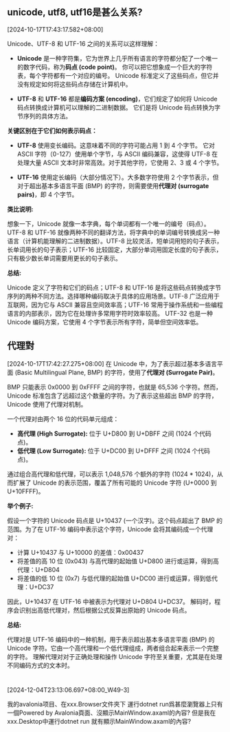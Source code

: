 ## unicode, utf8, utf16是甚么关系?
[2024-10-17T17:43:17.582+08:00]

Unicode、UTF-8 和 UTF-16 之间的关系可以这样理解：

* **Unicode** 是一种字符集，它为世界上几乎所有语言的字符都分配了一个唯一的数字代码，称为**码点 (code point)**。  你可以把它想象成一个巨大的字符表，每个字符都有一个对应的编号。  Unicode 标准定义了这些码点，但它并没有规定如何将这些码点存储在计算机中。

* **UTF-8** 和 **UTF-16** 都是**编码方案 (encoding)**，它们规定了如何将 Unicode 码点转换成计算机可以理解的二进制数据。  它们是将 Unicode 码点转换为字节序列的具体方法。

**关键区别在于它们如何表示码点：**

* **UTF-8** 使用变长编码。这意味着不同的字符可能占用 1 到 4 个字节。  它对 ASCII 字符（0-127）使用单个字节，与 ASCII 编码兼容，这使得 UTF-8 在处理大量 ASCII 文本时非常高效。对于其他字符，它使用 2、3 或 4 个字节。

* **UTF-16** 使用定长编码（大部分情况下）。大多数字符使用 2 个字节表示，但对于超出基本多语言平面 (BMP) 的字符，则需要使用**代理对 (surrogate pairs)**，即 4 个字节。


**类比说明:**

想象一下，Unicode 就像一本字典，每个单词都有一个唯一的编号（码点）。UTF-8 和 UTF-16 就像两种不同的翻译方法，将字典中的单词编号转换成另一种语言（计算机能理解的二进制数据）。UTF-8 比较灵活，短单词用短的句子表示，长单词用长的句子表示；UTF-16 比较固定，大部分单词用固定长度的句子表示，只有极少数长单词需要用更长的句子表示。


**总结:**

Unicode 定义了字符和它们的码点；UTF-8 和 UTF-16 是将这些码点转换成字节序列的两种不同方法。选择哪种编码取决于具体的应用场景。UTF-8 广泛应用于互联网，因为它与 ASCII 兼容且空间效率高；UTF-16 常用于操作系统和一些编程语言的内部表示，因为它在处理许多常用字符时效率较高。  UTF-32 也是一种 Unicode 编码方案，它使用 4 个字节表示所有字符，简单但空间效率低。


## 代理對
[2024-10-17T17:42:27.275+08:00]
在 Unicode 中，为了表示超过基本多语言平面 (Basic Multilingual Plane, BMP) 的字符，使用了**代理对 (Surrogate Pair)**。

BMP 只能表示 0x0000 到 0xFFFF 之间的字符，也就是 65,536 个字符。然而，Unicode 标准包含了远超过这个数量的字符。为了表示这些超出 BMP 的字符，Unicode 使用了代理对机制。

一个代理对由两个 16 位的代码单元组成：

* **高代理 (High Surrogate):**  位于 U+D800 到 U+DBFF 之间 (1024 个代码点)。
* **低代理 (Low Surrogate):** 位于 U+DC00 到 U+DFFF 之间 (1024 个代码点)。

通过组合高代理和低代理，可以表示 1,048,576 个额外的字符 (1024 * 1024)，从而扩展了 Unicode 的表示范围，覆盖了所有可能的 Unicode 字符 (U+0000 到 U+10FFFF)。

**举个例子:**

假设一个字符的 Unicode 码点是 U+10437 (一个汉字)。这个码点超出了 BMP 的范围。为了在 UTF-16 编码中表示这个字符，Unicode 会将其编码成一个代理对：

* 计算 U+10437 与 U+10000 的差值：0x00437
* 将差值的高 10 位 (0x043) 与高代理的起始值 U+D800 进行或运算，得到高代理：U+D804
* 将差值的低 10 位 (0x7) 与低代理的起始值 U+DC00 进行或运算，得到低代理：U+DC37

因此，U+10437 在 UTF-16 中被表示为代理对 U+D804 U+DC37。  解码时，程序会识别出高低代理对，然后根据公式反算出原始的 Unicode 码点。

**总结:**

代理对是 UTF-16 编码中的一种机制，用于表示超出基本多语言平面 (BMP) 的 Unicode 字符。它由一个高代理和一个低代理组成，两者组合起来表示一个完整的字符。  理解代理对对于正确处理和操作 Unicode 字符至关重要，尤其是在处理不同编码方式的文本时。



#
[2024-12-04T23:13:06.697+08:00_W49-3]

我的avalonia项目、在xxx.Browser文件夾下 運行dotnet run爲甚麼瀏覽器上只有一個Powered by Avalonia頁面、沒顯示MainWindow.axaml的內容? 但是我在xxx.Desktop中運行dotnet run 就有顯示MainWindow.axaml的內容?
##
